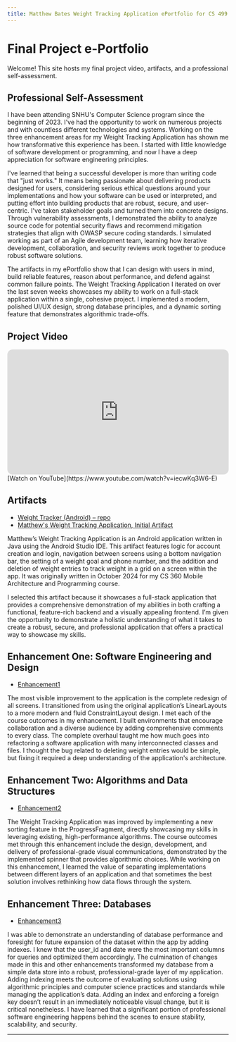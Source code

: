 ```yaml
---
title: Matthew Bates Weight Tracking Application ePortfolio for CS 499
---
```


# Final Project e-Portfolio

Welcome! This site hosts my final project video, artifacts, and a professional self-assessment.

## Professional Self-Assessment

I have been attending SNHU's Computer Science program since the beginning of 2023. I've had the opportunity to work on numerous projects and with countless different technologies and systems. Working on the three enhancement areas for my Weight Tracking Application has shown me how transformative this experience has been. I started with little knowledge of software development or programming, and now I have a deep appreciation for software engineering principles.

I've learned that being a successful developer is more than writing code that "just works." It means being passionate about delivering products designed for users, considering serious ethical questions around your implementations and how your software can be used or interpreted, and putting effort into building products that are robust, secure, and user-centric. I've taken stakeholder goals and turned them into concrete designs. Through vulnerability assessments, I demonstrated the ability to analyze source code for potential security flaws and recommend mitigation strategies that align with OWASP secure coding standards. I simulated working as part of an Agile development team, learning how iterative development, collaboration, and security reviews work together to produce robust software solutions.

The artifacts in my ePortfolio show that I can design with users in mind, build reliable features, reason about performance, and defend against common failure points. The Weight Tracking Application I iterated on over the last seven weeks showcases my ability to work on a full-stack application within a single, cohesive project. I implemented a modern, polished UI/UX design, strong database principles, and a dynamic sorting feature that demonstrates algorithmic trade-offs.

## Project Video

<!-- Replace YOUR_VIDEO_ID -->
<div style="position:relative;padding-bottom:56.25%;height:0;overflow:hidden;border-radius:12px;">
  <iframe src="https://www.youtube.com/embed/iecwKq3W6-E"
          title="Code Review" frameborder="0"
          allow="accelerometer; autoplay; clipboard-write; encrypted-media; gyroscope; picture-in-picture; web-share"
          allowfullscreen
          style="position:absolute;top:0;left:0;width:100%;height:100%;"></iframe>
</div>
[Watch on YouTube](https://www.youtube.com/watch?v=iecwKq3W6-E)

## Artifacts

- [Weight Tracker (Android) – repo](https://github.com/MattBates25/ePortfolio)
- [Matthew's Weight Tracking Application, Initial Artifact](https://github.com/MattBates25/ePortfolio/tree/v1.0-Initial)

Matthew’s Weight Tracking Application is an Android application written in Java using the Android Studio IDE. This artifact features logic for account creation and login, navigation between screens using a bottom navigation bar, the setting of a weight goal and phone number, and the addition and deletion of weight entries to track weight in a grid on a screen within the app. It was originally written in October 2024 for my CS 360 Mobile Architecture and Programming course.

I selected this artifact because it showcases a full-stack application that provides a comprehensive demonstration of my abilities in both crafting a functional, feature-rich backend and a visually appealing frontend. I’m given the opportunity to demonstrate a holistic understanding of what it takes to create a robust, secure, and professional application that offers a practical way to showcase my skills.

## Enhancement One: Software Engineering and Design

- [Enhancement1](https://github.com/MattBates25/ePortfolio/tree/v1.1-Enhancement1)

The most visible improvement to the application is the complete redesign of all screens. I transitioned from using the original application’s LinearLayouts to a more modern and fluid ConstraintLayout design. I met each of the course outcomes in my enhancement. I built environments that encourage collaboration and a diverse audience by adding comprehensive comments to every class. The complete overhaul taught me how much goes into refactoring a software application with many interconnected classes and files. I thought the bug related to deleting weight entries would be simple, but fixing it required a deep understanding of the application's architecture.

## Enhancement Two: Algorithms and Data Structures

- [Enhancement2](https://github.com/MattBates25/ePortfolio/tree/v1.2-Enhancement2)

The Weight Tracking Application was improved by implementing a new sorting feature in the ProgressFragment, directly showcasing my skills in leveraging existing, high-performance algorithms. The course outcomes met through this enhancement include the design, development, and delivery of professional-grade visual communications, demonstrated by the implemented spinner that provides algorithmic choices. While working on this enhancement, I learned the value of separating implementations between different layers of an application and that sometimes the best solution involves rethinking how data flows through the system.

## Enhancement Three: Databases

- [Enhancement3](https://github.com/MattBates25/ePortfolio/tree/v1.3-Enhancement3)

I was able to demonstrate an understanding of database performance and foresight for future expansion of the dataset within the app by adding indexes. I knew that the user_id and date were the most important columns for queries and optimized them accordingly. The culmination of changes made in this and other enhancements transformed my database from a simple data store into a robust, professional-grade layer of my application. Adding indexing meets the outcome of evaluating solutions using algorithmic principles and computer science practices and standards while managing the application’s data. Adding an index and enforcing a foreign key doesn’t result in an immediately noticeable visual change, but it is critical nonetheless. I have learned that a significant portion of professional software engineering happens behind the scenes to ensure stability, scalability, and security.

---